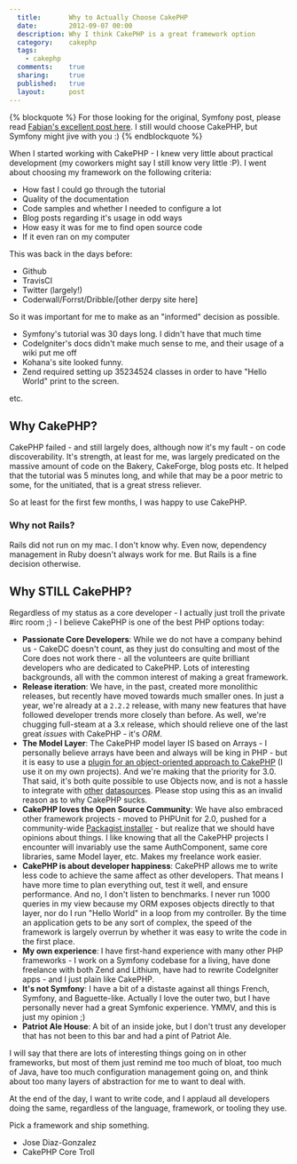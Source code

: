 ```yaml
---
  title:       Why to Actually Choose CakePHP
  date:        2012-09-07 00:00
  description: Why I think CakePHP is a great framework option
  category:    cakephp
  tags:
    - cakephp
  comments:    true
  sharing:     true
  published:   true
  layout:      post
---
```


{% blockquote %}
For those looking for the original, Symfony post, please read <a href="http://fabien.potencier.org/article/65/why-symfony">Fabian's excellent post here</a>. I still would choose CakePHP, but Symfony might jive with you :)
{% endblockquote %}


When I started working with CakePHP - I knew very little about practical development (my coworkers might say I still know very little :P). I went about choosing my framework on the following criteria:

- How fast I could go through the tutorial
- Quality of the documentation
- Code samples and whether I needed to configure a lot
- Blog posts regarding it's usage in odd ways
- How easy it was for me to find open source code
- If it even ran on my computer

This was back in the days before:

- Github
- TravisCI
- Twitter (largely!)
- Coderwall/Forrst/Dribble/[other derpy site here]

So it was important for me to make as an "informed" decision as possible.

- Symfony's tutorial was 30 days long. I didn't have that much time
- CodeIgniter's docs didn't make much sense to me, and their usage of a wiki put me off
- Kohana's site looked funny.
- Zend required setting up 35234524 classes in order to have "Hello World" print to the screen.

etc.

## Why CakePHP?

CakePHP failed - and still largely does, although now it's my fault - on code discoverability. It's strength, at least for me, was largely predicated on the massive amount of code on the Bakery, CakeForge, blog posts etc. It helped that the tutorial was 5 minutes long, and while that may be a poor metric to some, for the unitiated, that is a great stress reliever.

So at least for the first few months, I was happy to use CakePHP.

### Why not Rails?

Rails did not run on my mac. I don't know why. Even now, dependency management in Ruby doesn't always work for me. But Rails is a fine decision otherwise.

## Why STILL CakePHP?

Regardless of my status as a core developer - I actually just troll the private #irc room ;) - I believe CakePHP is one of the best PHP options today:

- **Passionate Core Developers**: While we do not have a company behind us - CakeDC doesn't count, as they just do consulting and most of the Core does not work there - all the volunteers are quite brilliant developers who are dedicated to CakePHP. Lots of interesting backgrounds, all with the common interest of making a great framework.
- **Release iteration**: We have, in the past, created more monolithic releases, but recently have moved towards much smaller ones. In just a year, we're already at a `2.2.2` release, with many new features that have followed developer trends more closely than before. As well, we're chugging full-steam at a 3.x release, which should relieve one of the last great *issues* with CakePHP - it's *ORM*.
- **The Model Layer**: The CakePHP model layer IS based on Arrays - I personally believe arrays have been and always will be king in PHP - but it is easy to use a [plugin for an object-oriented approach to CakePHP](https://github.com/kanshin/CakeEntity/tree/2.0) (I use it on my own projects). And we're making that the priority for 3.0. That said, it's both quite possible to use Objects now, and is not a hassle to integrate with [other](https://github.com/dkullmann/CakePHP-Elastic-Search-DataSource) [datasources](https://github.com/lorenzo/MongoCake). Please stop using this as an invalid reason as to why CakePHP sucks.
- **CakePHP loves the Open Source Community**: We have also embraced other framework projects - moved to PHPUnit for 2.0, pushed for a community-wide [Packagist installer](https://github.com/composer/composer/issues/820) - but realize that we should have opinions about things. I like knowing that all the CakePHP projects I encounter will invariably use the same AuthComponent, same core libraries, same Model layer, etc. Makes my freelance work easier.
- **CakePHP is about developer happiness**: CakePHP allows me to write less code to achieve the same affect as other developers. That means I have more time to plan everything out, test it well, and ensure performance. And no, I don't listen to benchmarks. I never run 1000 queries in my view because my ORM exposes objects directly to that layer, nor do I run "Hello World" in a loop from my controller. By the time an application gets to be any sort of complex, the speed of the framework is largely overrun by whether it was easy to write the code in the first place.
- **My own experience**: I have first-hand experience with many other PHP frameworks - I work on a Symfony codebase for a living, have done freelance with both Zend and Lithium, have had to rewrite CodeIgniter apps - and I just plain like CakePHP.
- **It's not Symfony**: I have a bit of a distaste against all things French, Symfony, and Baguette-like. Actually I love the outer two, but I have personally never had a great Symfonic experience. YMMV, and this is just my opinion ;)
- **Patriot Ale House**: A bit of an inside joke, but I don't trust any developer that has not been to this bar and had a pint of Patriot Ale.

I will say that there are lots of interesting things going on in other frameworks, but most of them just remind me too much of bloat, too much of Java, have too much configuration management going on, and think about too many layers of abstraction for me to want to deal with.

At the end of the day, I want to write code, and I applaud all developers doing the same, regardless of the language, framework, or tooling they use.

Pick a framework and ship something.

* Jose Diaz-Gonzalez
* CakePHP Core Troll
